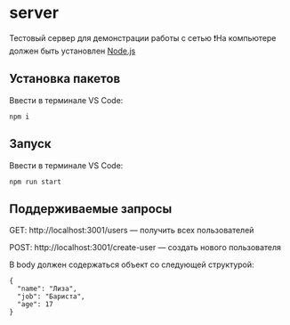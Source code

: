 # server
Тестовый сервер для демонстрации работы с сетью
❗️На компьютере должен быть установлен [Node.js](https://nodejs.org/en/download/)

## Установка пакетов
Ввести в терминале VS Code:
```
npm i
```

## Запуск
Ввести в терминале VS Code:
```
npm run start
```

## Поддерживаемые запросы

GET: http://localhost:3001/users — получить всех пользователей

POST: http://localhost:3001/create-user — создать нового пользователя

В body должен содержаться объект со следующей структурой:
```
{
  "name": "Лиза",
  "job": "Бариста",
  "age": 17
}
```
